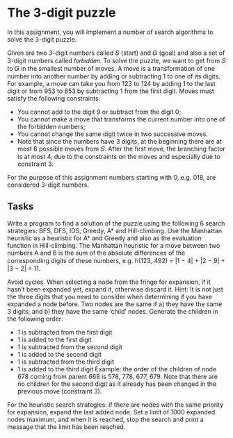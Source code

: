 # The 3-digit puzzle
In this assignment, you will implement a number of search algorithms to solve the 3-digit puzzle.

Given are two 3-digit numbers called 𝑆 (start) and 𝐺 (goal) and also a set of 3-digit numbers called 𝑓𝑜𝑟𝑏𝑖𝑑𝑑𝑒𝑛. To solve the puzzle, we want to get from 𝑆 to 𝐺 in the smallest number of moves. A move is a transformation of one number into another number by adding or subtracting 1 to one of its digits. For example, a move can take you from 123 to 124 by adding 1 to the last digit or from 953 to 853 by subtracting 1 from the first digit. Moves must satisfy the following constraints:

+ You cannot add to the digit 9 or subtract from the digit 0;
+ You cannot make a move that transforms the current number into one of the forbidden numbers;
+ You cannot change the same digit twice in two successive moves.
+ Note that since the numbers have 3 digits, at the beginning there are at most 6 possible moves from 𝑆. After the first move, the branching factor is at most 4, due to the constraints on the moves and especially due to constraint 3.

For the purpose of this assignment numbers starting with 0, e.g. 018, are considered 3-digit numbers.

## Tasks
Write a program to find a solution of the puzzle using the following 6 search strategies: BFS, DFS, IDS, Greedy, A* and Hill-climbing. Use the Manhattan heuristic as a heuristic for A* and Greedy and also as the evaluation function in Hill-climbing.
The Manhattan heuristic for a move between two numbers A and B is the sum of the absolute differences of the corresponding digits of these numbers, e.g. ℎ(123, 492) = |1 − 4| + |2 − 9| + |3 − 2| = 11.

Avoid cycles. When selecting a node from the fringe for expansion, if it hasn’t been expanded yet, expand it, otherwise discard it. Hint: It is not just the three digits that you need to consider when determining if you have expanded a node before. Two nodes are the same if a) they have the same 3 digits; and b) they have the same ‘child’ nodes.
Generate the children in the following order:
+ 1 is subtracted from the first digit
+ 1 is added to the first digit
+ 1 is subtracted from the second digit
+ 1 is added to the second digit
+ 1 is subtracted from the third digit
+ 1 is added to the third digit
Example: the order of the children of node 678 coming from parent 668 is 578, 778, 677, 679. Note that there are no children for the second digit as it already has been changed in the previous move (constraint 3).

For the heuristic search strategies: if there are nodes with the same priority for expansion, expand the last added node.
Set a limit of 1000 expanded nodes maximum, and when it is reached, stop the search and print a message that the limit has been reached.
